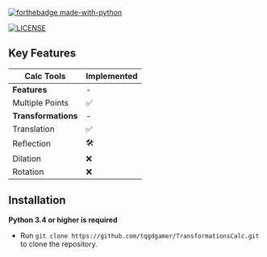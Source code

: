 [![forthebadge made-with-python](http://ForTheBadge.com/images/badges/made-with-python.svg)](https://www.python.org/) 

[![LICENSE](https://img.shields.io/badge/license-MIT-lightgrey.svg)](https://github.com/tqgdgamer/TransformationsCalc/blob/main/LICENSE)

## Key Features

| Calc Tools                | Implemented  |
|------------------------  |--------------|
| **Features** | - |
| Multiple Points | ✅ |
| **Transformations** | - |
| Translation | ✅ |
| Reflection | 🛠️ |
| Dilation | ❌ |
| Rotation | ❌ |

## Installation

**Python 3.4 or higher is required**

* Run `git clone https://github.com/tqgdgamer/TransformationsCalc.git` to clone the repository.